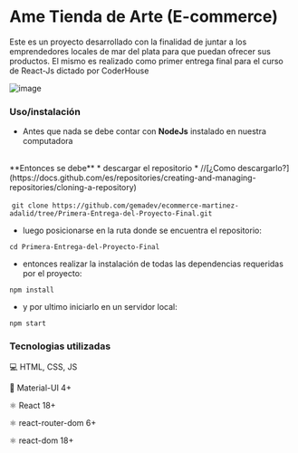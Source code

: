 # Ame Tienda de Arte (E-commerce)

Este es un proyecto desarrollado con la finalidad de juntar a los emprendedores locales de mar del plata para que puedan ofrecer sus productos.
El mismo es realizado como primer entrega final para el curso de React-Js dictado por CoderHouse

![image](EcommerceReact.gif)


### Uso/instalación

* Antes que nada se debe contar con **NodeJs** instalado en nuestra computadora
<br>
**Entonces se debe** * descargar el repositorio * //[¿Como descargarlo?](https://docs.github.com/es/repositories/creating-and-managing-repositories/cloning-a-repository)

 `git clone https://github.com/gemadev/ecommerce-martinez-adalid/tree/Primera-Entrega-del-Proyecto-Final.git`

* luego posicionarse en la ruta donde se encuentra el repositorio:

`cd Primera-Entrega-del-Proyecto-Final`

* entonces realizar la instalación de todas las dependencias requeridas por el proyecto:

`npm install`

* y por ultimo iniciarlo en un servidor local:

`npm start`

### Tecnologias utilizadas

💻 HTML, CSS, JS

🛒 Material-UI 4+

⚛ React 18+

⚛ react-router-dom 6+

⚛ react-dom 18+
